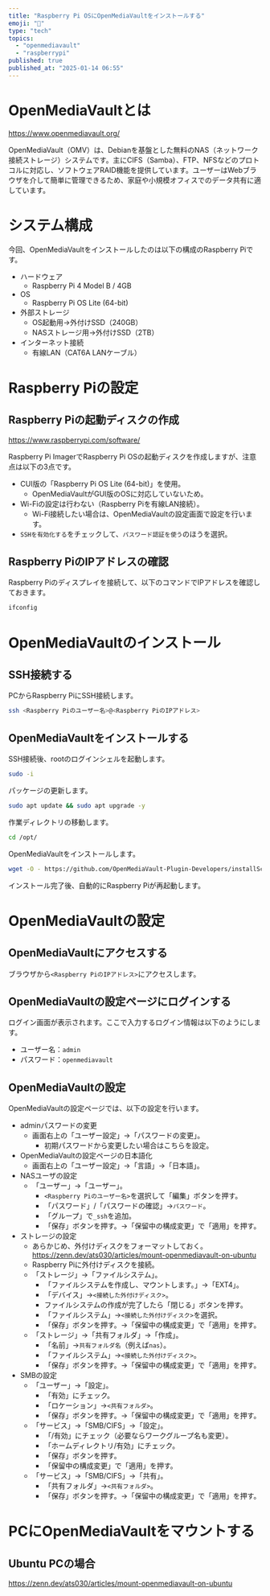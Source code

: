 ```yaml
---
title: "Raspberry Pi OSにOpenMediaVaultをインストールする"
emoji: "💽"
type: "tech"
topics:
  - "openmediavault"
  - "raspberrypi"
published: true
published_at: "2025-01-14 06:55"
---
```


# OpenMediaVaultとは

https://www.openmediavault.org/

OpenMediaVault（OMV）は、Debianを基盤とした無料のNAS（ネットワーク接続ストレージ）システムです。主にCIFS（Samba）、FTP、NFSなどのプロトコルに対応し、ソフトウェアRAID機能を提供しています。ユーザーはWebブラウザを介して簡単に管理できるため、家庭や小規模オフィスでのデータ共有に適しています。

# システム構成

今回、OpenMediaVaultをインストールしたのは以下の構成のRaspberry Piです。

- ハードウェア
  - Raspberry Pi 4 Model B / 4GB
- OS
  - Raspberry Pi OS Lite (64-bit)
- 外部ストレージ
  - OS起動用→外付けSSD（240GB）
  - NASストレージ用→外付けSSD（2TB）
- インターネット接続
  - 有線LAN（CAT6A LANケーブル）

# Raspberry Piの設定

## Raspberry Piの起動ディスクの作成

https://www.raspberrypi.com/software/

Raspberry Pi ImagerでRaspberry Pi OSの起動ディスクを作成しますが、注意点は以下の3点です。

- CUI版の「Raspberry Pi OS Lite (64-bit)」を使用。
  - OpenMediaVaultがGUI版のOSに対応していないため。
- Wi-Fiの設定は行わない（Raspberry Piを有線LAN接続）。
  - Wi-Fi接続したい場合は、OpenMediaVaultの設定画面で設定を行います。
- ```SSHを有効化する```をチェックして、```パスワード認証を使う```のほうを選択。

## Raspberry PiのIPアドレスの確認

Raspberry Piのディスプレイを接続して、以下のコマンドでIPアドレスを確認しておきます。

```bash
ifconfig
```

# OpenMediaVaultのインストール

## SSH接続する

PCからRaspberry PiにSSH接続します。

```bash
ssh <Raspberry Piのユーザー名>@<Raspberry PiのIPアドレス>
```

## OpenMediaVaultをインストールする

SSH接続後、rootのログインシェルを起動します。

```bash
sudo -i
```

パッケージの更新します。

```bash
sudo apt update && sudo apt upgrade -y
```

作業ディレクトリの移動します。

```bash
cd /opt/
```

OpenMediaVaultをインストールします。

```bash
wget -O - https://github.com/OpenMediaVault-Plugin-Developers/installScript/raw/master/install | sudo bash
```

インストール完了後、自動的にRaspberry Piが再起動します。

# OpenMediaVaultの設定

## OpenMediaVaultにアクセスする

ブラウザから```<Raspberry PiのIPアドレス>```にアクセスします。

## OpenMediaVaultの設定ページにログインする

ログイン画面が表示されます。ここで入力するログイン情報は以下のようにします。

- ユーザー名：```admin```
- パスワード：```openmediavault```

## OpenMediaVaultの設定

OpenMediaVaultの設定ページでは、以下の設定を行います。

- adminパスワードの変更
  - 画面右上の「ユーザー設定」→「パスワードの変更」。
    - 初期パスワードから変更したい場合はこちらを設定。
- OpenMediaVaultの設定ページの日本語化
  - 画面右上の「ユーザー設定」→「言語」→「日本語」。
- NASユーザの設定
  - 「ユーザー」→「ユーザー」。
    - ```<Raspberry Piのユーザー名>```を選択して「編集」ボタンを押す。
    - 「パスワード」/「パスワードの確認」→```パスワード```。
    - 「グループ」で```_ssh```を追加。
    - 「保存」ボタンを押す。→「保留中の構成変更」で「適用」を押す。
- ストレージの設定
  - あらかじめ、外付けディスクをフォーマットしておく。
  https://zenn.dev/ats030/articles/mount-openmediavault-on-ubuntu
  - Raspberry Piに外付けディスクを接続。
  - 「ストレージ」→「ファイルシステム」。
    - 「ファイルシステムを作成し、マウントします。」→「EXT4」。
    - 「デバイス」→```<接続した外付けディスク>```。
    - ファイルシステムの作成が完了したら「閉じる」ボタンを押す。
    - 「ファイルシステム」→```<接続した外付けディスク>```を選択。
    - 「保存」ボタンを押す。→「保留中の構成変更」で「適用」を押す。
  - 「ストレージ」→「共有フォルダ」→「作成」。
    - 「名前」→```共有フォルダ名```（例えば```nas```）。
    - 「ファイルシステム」→```<接続した外付けディスク>```。
    - 「保存」ボタンを押す。→「保留中の構成変更」で「適用」を押す。
- SMBの設定
  - 「ユーザー」→「設定」。
    - 「有効」にチェック。
    - 「ロケーション」→```<共有フォルダ>```。
    - 「保存」ボタンを押す。→「保留中の構成変更」で「適用」を押す。
  - 「サービス」→「SMB/CIFS」→「設定」。
    - 「/有効」にチェック（必要ならワークグループ名も変更）。
    - 「ホームディレクトリ/有効」にチェック。
    - 「保存」ボタンを押す。
    - 「保留中の構成変更」で「適用」を押す。
  - 「サービス」→「SMB/CIFS」→「共有」。
    - 「共有フォルダ」→```<共有フォルダ>```。
    - 「保存」ボタンを押す。→「保留中の構成変更」で「適用」を押す。



# PCにOpenMediaVaultをマウントする

## Ubuntu PCの場合

https://zenn.dev/ats030/articles/mount-openmediavault-on-ubuntu